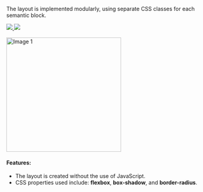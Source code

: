 The layout is implemented modularly, using separate CSS classes for each semantic block.

<div>
    <a href="../README.md">
        <img src="https://img.shields.io/badge/README-RU-blue?color=006400&labelColor=006400&style=for-the-badge">
    </a>
    <a href="README.en.md">
        <img src="https://img.shields.io/badge/README-ENG-blue?color=44944a&labelColor=1C2325&style=for-the-badge">
    </a>
</div>
</br>

<img src="description.png" alt="Image 1" style="width: 300px; margin-right: 10px;">

#### Features:
- The layout is created without the use of JavaScript.
- CSS properties used include: **flexbox**, **box-shadow**, and **border-radius**.
